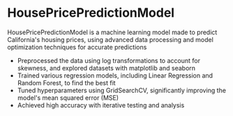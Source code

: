 # HousePricePredictionModel
HousePricePredictionModel is a machine learning model made to predict California's housing prices, using advanced data processing and model optimization techniques for accurate predictions 

- Preprocessed the data using log transformations to account for skewness, and explored datasets with matplotlib and seaborn
- Trained various regression models, including Linear Regression and Random Forest, to find the best fit
- Tuned hyperparameters using GridSearchCV, significantly improving the model's mean squared error (MSE)
- Achieved high accuracy with iterative testing and analysis

